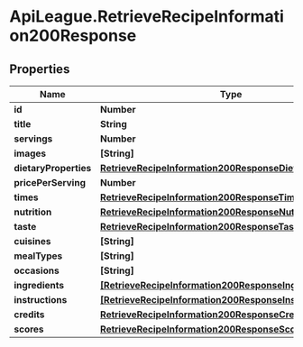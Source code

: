 # ApiLeague.RetrieveRecipeInformation200Response

## Properties

Name | Type | Description | Notes
------------ | ------------- | ------------- | -------------
**id** | **Number** |  | [optional] 
**title** | **String** |  | [optional] 
**servings** | **Number** |  | [optional] 
**images** | **[String]** |  | [optional] 
**dietaryProperties** | [**RetrieveRecipeInformation200ResponseDietaryProperties**](RetrieveRecipeInformation200ResponseDietaryProperties.md) |  | [optional] 
**pricePerServing** | **Number** |  | [optional] 
**times** | [**RetrieveRecipeInformation200ResponseTimes**](RetrieveRecipeInformation200ResponseTimes.md) |  | [optional] 
**nutrition** | [**RetrieveRecipeInformation200ResponseNutrition**](RetrieveRecipeInformation200ResponseNutrition.md) |  | [optional] 
**taste** | [**RetrieveRecipeInformation200ResponseTaste**](RetrieveRecipeInformation200ResponseTaste.md) |  | [optional] 
**cuisines** | **[String]** |  | [optional] 
**mealTypes** | **[String]** |  | [optional] 
**occasions** | **[String]** |  | [optional] 
**ingredients** | [**[RetrieveRecipeInformation200ResponseIngredientsInner]**](RetrieveRecipeInformation200ResponseIngredientsInner.md) |  | [optional] 
**instructions** | [**[RetrieveRecipeInformation200ResponseInstructionsInner]**](RetrieveRecipeInformation200ResponseInstructionsInner.md) |  | [optional] 
**credits** | [**RetrieveRecipeInformation200ResponseCredits**](RetrieveRecipeInformation200ResponseCredits.md) |  | [optional] 
**scores** | [**RetrieveRecipeInformation200ResponseScores**](RetrieveRecipeInformation200ResponseScores.md) |  | [optional] 



